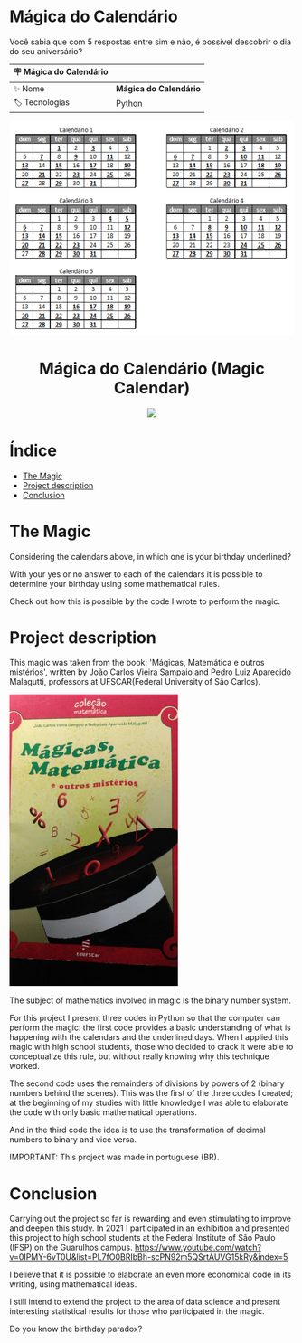# Mágica do Calendário

Você sabia que com 5 respostas entre sim e não, é possível descobrir o dia do seu aniversário?

| :placard: **Mágica do Calendário** |     |
| -------------  | --- |
| :sparkles: Nome        | **Mágica do Calendário**
| :label: Tecnologias | Python


<!-- Inserir imagem com a #vitrinedev ao final do link -->
![CALENDÁRIO](https://github.com/ViniciusValdivia/Magica-Calendario-Vitrine.Dev-/blob/main/M%C3%81GICA%20CALEND%C3%81RIO.png#vitrinedev)


<h1 align="center"> Mágica do Calendário (Magic Calendar) </h1>

<p align="center">
<img src="http://img.shields.io/static/v1?label=STATUS&message=FINALIZADO%20(V1)&color=GREEN&style=for-the-badge"/>
</p>

# Índice 

* [The Magic](#The-Magic)
* [Project description](#Project-description)
* [Conclusion](#Conclusion)


# The Magic
Considering the calendars above, in which one is your birthday underlined?

With your yes or no answer to each of the calendars it is possible to determine your birthday using some mathematical rules.

Check out how this is possible by the code I wrote to perform the magic.

# Project description
This magic was taken from the book: 'Mágicas, Matemática e outros mistérios', written by João Carlos Vieira Sampaio and 
Pedro Luiz Aparecido Malagutti, professors at UFSCAR(Federal University of São Carlos).

![CAPA LIVRO](https://github.com/ViniciusValdivia/Magica-Calendario-Vitrine.Dev-/blob/main/LIVRO%20M%C3%81GICA.png#vitrinedev)

The subject of mathematics involved in magic is the binary number system.

For this project I present three codes in Python so that the computer can perform the magic: the first code provides a basic understanding of
what is happening with the calendars and the underlined days. 
When I applied this magic with high school students, those who decided to crack it were able to conceptualize this rule, but 
without really knowing why this technique worked.

The second code uses the remainders of divisions by powers of 2 (binary numbers behind the scenes). This was the first of the three codes I created; 
at the beginning of my studies with little knowledge I was able to elaborate the code with only basic mathematical operations.

And in the third code the idea is to use the transformation of decimal numbers to binary and vice versa.

IMPORTANT: This project was made in portuguese (BR).

# Conclusion
Carrying out the project so far is rewarding and even stimulating to improve and deepen this study. In 2021 I participated in an exhibition 
and presented this project to high school students at the Federal Institute of São Paulo (IFSP) on the Guarulhos campus.
https://www.youtube.com/watch?v=0IPMY-6vT0U&list=PL7fO0BRIbBh-scPN92m5QSrtAUVG15kRy&index=5

I believe that it is possible to elaborate an even more economical code in its writing, using mathematical ideas.

I still intend to extend the project to the area of data science and present interesting statistical results for those who participated in the magic.

Do you know the birthday paradox?
